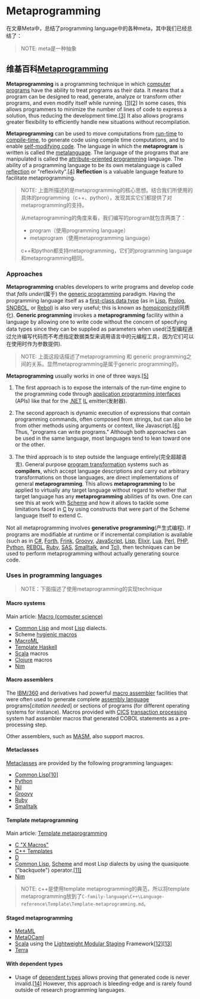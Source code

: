 # Metaprogramming

在文章Meta中，总结了programming language中的各种meta，其中我们已经总结了：

> NOTE: meta是一种抽象

## 维基百科[Metaprogramming](https://en.wikipedia.org/wiki/Metaprogramming) 

**Metaprogramming** is a programming technique in which [computer programs](https://en.wikipedia.org/wiki/Computer_program) have the ability to treat programs as their data. It means that a program can be designed to read, generate, analyze or transform other programs, and even modify itself while running. [[1\]](https://en.wikipedia.org/wiki/Metaprogramming#cite_note-1)[[2\]](https://en.wikipedia.org/wiki/Metaprogramming#cite_note-2) In some cases, this allows programmers to minimize the number of lines of code to express a solution, thus reducing the development time.[[3\]](https://en.wikipedia.org/wiki/Metaprogramming#cite_note-3)  It also allows programs greater flexibility to efficiently handle new situations without recompilation.

**Metaprogramming** can be used to move computations from [run-time](https://en.wikipedia.org/wiki/Run_time_(program_lifecycle_phase)) to [compile-time](https://en.wikipedia.org/wiki/Compile-time), to generate code using compile time computations, and to enable [self-modifying code](https://en.wikipedia.org/wiki/Self-modifying_code). The language in which the **metaprogram** is written is called the [metalanguage](https://en.wikipedia.org/wiki/Self-modifying_code). The language of the programs that are manipulated is called the [attribute-oriented programming](https://en.wikipedia.org/wiki/Attribute-oriented_programming) language. The ability of a programming language to be its own metalanguage is called [reflection](https://en.wikipedia.org/wiki/Reflection_(computer_science)) or "reflexivity".[[4\]](https://en.wikipedia.org/wiki/Metaprogramming#cite_note-4) **Reflection** is a valuable language feature to facilitate metaprogramming.

> NOTE: 上面所描述的是metaprogramming的核心思想。结合我们所使用的具体的programming（c++、python），发现其实它们都提供了对metaprogramming的支持。
>
> 从metaprogramming的角度来看，我们编写的program就包含两类了：
>
> - program（使用programming language）
> - metaprogram（使用metaprogramming language）
>
> c++和python都支持metaprogramming，它们的programming language和metaprogramming相同。

### Approaches 

**Metaprogramming** enables developers to write programs and develop code that *falls under*(属于) the [generic programming](https://en.wikipedia.org/wiki/Generic_programming) paradigm. Having the programming language itself as a [first-class data type](https://en.wikipedia.org/wiki/First-class_object) (as in [Lisp](https://en.wikipedia.org/wiki/Lisp_(programming_language)), [Prolog](https://en.wikipedia.org/wiki/Prolog), [SNOBOL](https://en.wikipedia.org/wiki/SNOBOL), or [Rebol](https://en.wikipedia.org/wiki/Rebol)) is also very useful; this is known as *[homoiconicity](https://en.wikipedia.org/wiki/Homoiconicity)*(同质化). **Generic programming** invokes a **metaprogramming** facility within a language by allowing one to write code without the concern of specifying data types since they can be supplied as parameters when used(泛型编程通过允许编写代码而不考虑指定数据类型来调用语言中的元编程工具，因为它们可以在使用时作为参数提供).

> NOTE: 上面这段话描述了metaprogramming 和 generic programming之间的关系。显然metaprogramming是属于generic programming的。

**Metaprogramming** usually works in one of three ways.[[5\]](https://en.wikipedia.org/wiki/Metaprogramming#cite_note-5)

1. The first approach is to expose the internals of the run-time engine to the programming code through [application programming interfaces](https://en.wikipedia.org/wiki/Application_programming_interface) (APIs) like that for the [.NET](https://en.wikipedia.org/wiki/.NET_Framework) [IL](https://en.wikipedia.org/wiki/Microsoft_Intermediate_Language) emitter(发射器).

2. The second approach is dynamic execution of expressions that contain programming commands, often composed from strings, but can also be from other methods using arguments or context, like Javascript.[[6\]](https://en.wikipedia.org/wiki/Metaprogramming#cite_note-6) Thus, "programs can write programs." Although both approaches can be used in the same language, most languages tend to lean toward one or the other.

3. The third approach is to step outside the language entirely(完全超越语言). General purpose [program transformation](https://en.wikipedia.org/wiki/Program_transformation) systems such as **compilers**, which accept language descriptions and carry out arbitrary transformations on those languages, are direct implementations of general **metaprogramming**. This allows **metaprogramming** to be applied to virtually any target language without regard to whether that target language has any **metaprogramming** abilities of its own. One can see this at work with [Scheme](https://en.wikipedia.org/wiki/Scheme_(programming_language)) and how it allows to tackle some limitations faced in [C](https://en.wikipedia.org/wiki/C_(programming_language)) by using constructs that were part of the Scheme language itself to extend C.


Not all metaprogramming involves **generative programming**(产生式编程). If programs are modifiable at runtime or if incremental compilation is available (such as in [C#](https://en.wikipedia.org/wiki/C_Sharp_(programming_language)), [Forth](https://en.wikipedia.org/wiki/Forth_(programming_language)), [Frink](https://en.wikipedia.org/wiki/Frink_(programming_language)), [Groovy](https://en.wikipedia.org/wiki/Groovy_(programming_language)), [JavaScript](https://en.wikipedia.org/wiki/JavaScript), [Lisp](https://en.wikipedia.org/wiki/Lisp_(programming_language)), [Elixir](https://en.wikipedia.org/wiki/Elixir), [Lua](https://en.wikipedia.org/wiki/Lua_(programming_language)), [Perl](https://en.wikipedia.org/wiki/Perl), [PHP](https://en.wikipedia.org/wiki/PHP), [Python](https://en.wikipedia.org/wiki/Python_(programming_language)), [REBOL](https://en.wikipedia.org/wiki/REBOL), [Ruby](https://en.wikipedia.org/wiki/Ruby_(programming_language)), [SAS](https://en.wikipedia.org/wiki/SAS_(software)), [Smalltalk](https://en.wikipedia.org/wiki/Smalltalk), and [Tcl](https://en.wikipedia.org/wiki/Tcl)), then techniques can be used to perform metaprogramming without actually generating source code.


### Uses in programming languages 

> NOTE：下面描述了使用metaprogramming的实现technique

#### Macro systems

Main article: [Macro (computer science)](https://en.wikipedia.org/wiki/Macro_(computer_science))

- [Common Lisp](https://en.wikipedia.org/wiki/Common_Lisp) and most [Lisp](https://en.wikipedia.org/wiki/Lisp_(programming_language)) dialects.
- Scheme [hygienic macros](https://en.wikipedia.org/wiki/Hygienic_macro)
- [MacroML](https://en.wikipedia.org/wiki/MacroML)
- [Template Haskell](https://en.wikipedia.org/wiki/Template_Haskell)
- [Scala](https://en.wikipedia.org/wiki/Scala_(programming_language)) macros
- [Clojure](https://en.wikipedia.org/wiki/Clojure_(programming_language)) macros
- [Nim](https://en.wikipedia.org/wiki/Nim_(programming_language))

#### Macro assemblers

The [IBM/360](https://en.wikipedia.org/wiki/IBM/360) and derivatives had powerful [macro assembler](https://en.wikipedia.org/wiki/Macro_assembler) facilities that were often used to generate complete [assembly language](https://en.wikipedia.org/wiki/Assembly_language) programs[*citation needed*] or sections of programs (for different operating systems for instance). Macros provided with [CICS](https://en.wikipedia.org/wiki/CICS) [transaction processing](https://en.wikipedia.org/wiki/Transaction_processing) system had assembler macros that generated COBOL statements as a pre-processing step.

Other assemblers, such as [MASM](https://en.wikipedia.org/wiki/MASM), also support macros.

#### Metaclasses

[Metaclasses](https://en.wikipedia.org/wiki/Metaclass) are provided by the following programming languages:

- [Common Lisp](https://en.wikipedia.org/wiki/Common_Lisp)[[10\]](https://en.wikipedia.org/wiki/Metaprogramming#cite_note-10)
- [Python](https://en.wikipedia.org/wiki/Python_(programming_language))
- [Nil](https://en.wikipedia.org/wiki/Nil_(programming_language))
- [Groovy](https://en.wikipedia.org/wiki/Groovy_(programming_language))
- [Ruby](https://en.wikipedia.org/wiki/Ruby_(programming_language))
- [Smalltalk](https://en.wikipedia.org/wiki/Smalltalk)

#### Template metaprogramming

Main article: [Template metaprogramming](https://en.wikipedia.org/wiki/Template_metaprogramming)

- [C "X Macros"](https://en.wikipedia.org/wiki/X_Macro)
- [C++ Templates](https://en.wikipedia.org/wiki/C%2B%2B_Templates)
- [D](https://en.wikipedia.org/wiki/D_(programming_language))
- [Common Lisp](https://en.wikipedia.org/wiki/Common_Lisp), [Scheme](https://en.wikipedia.org/wiki/Scheme_(programming_language)) and most Lisp dialects by using the quasiquote ("backquote") operator.[[11\]](https://en.wikipedia.org/wiki/Metaprogramming#cite_note-11)
- [Nim](https://en.wikipedia.org/wiki/Nim_(programming_language))

> NOTE: c++是使用template metaprogramming的典范，所以将template metaprogramming放到了`C-family-language\C++\Language-reference\Template\Template-metaprogramming.md`。

#### Staged metaprogramming

- [MetaML](https://en.wikipedia.org/w/index.php?title=MetaML&action=edit&redlink=1)
- [MetaOCaml](https://en.wikipedia.org/wiki/OCaml#MetaOCaml)
- [Scala](https://en.wikipedia.org/wiki/Scala_(programming_language)) using the [Lightweight Modular Staging](https://en.wikipedia.org/w/index.php?title=Lightweight_Modular_Staging&action=edit&redlink=1) Framework[[12\]](https://en.wikipedia.org/wiki/Metaprogramming#cite_note-12)[[13\]](https://en.wikipedia.org/wiki/Metaprogramming#cite_note-13)
- [Terra](http://terralang.org/)

#### With dependent types

- Usage of [dependent types](https://en.wikipedia.org/wiki/Dependent_type) allows proving that generated code is never invalid.[[14\]](https://en.wikipedia.org/wiki/Metaprogramming#cite_note-14) However, this approach is bleeding-edge and is rarely found outside of research programming languages.